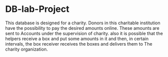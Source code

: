 # DB-lab-Project
This database is designed for a charity. Donors in this charitable institution have the possibility to pay the desired amounts online. These amounts are sent to Accounts under the supervision of charity. also it is possible that the helpers receive a box and put some amounts in it and then, in certain intervals, the box receiver receives the boxes and delivers them to The charity organization.
